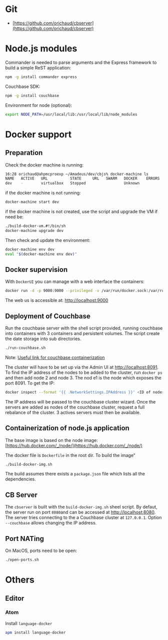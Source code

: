 # Git
* [https://github.com/orichaud/cbserver](https://github.com/orichaud/cbserver)

# Node.js modules

Commander is needed to parse arguments and the Express framework to build a simple ReST application:
```sh
npm -g install commander express
```
Couchbase SDK:
```sh
npm -g install couchbase
```

Environment for node (optional):
```sh
export NODE_PATH=/usr/local/lib:/usr/local/lib/node_modules
```



# Docker support

## Preparation

Check the docker machine is running:
```sh
16:28 orichaud@ahpmcproexp ~/Amadeus/dev/cbjs% docker-machine ls     
NAME   ACTIVE   URL          STATE     URL   SWARM   DOCKER    ERRORS
dev    -        virtualbox   Stopped                 Unknown   
```

if the docker machine is not running:
```sh
docker-machine start dev
```

if the docker machine is not created, use the script and upgrade the VM if need be:
```sh
./build-docker-vm.#!/bin/sh
docker-machine upgrade dev
```

Then check and update the environment:
```sh
docker-machine env dev
eval "$(docker-machine env dev)"
```

## Docker supervision
With `DockerUI` you can manage with a web interface the containers:
```sh
docker run -d -p 9000:9000 --privileged -v /var/run/docker.sock:/var/run/docker.sock --name DockerUI dockerui/dockerui
```
The web us is accessible at: [http://localhost:9000](http://localhost:9000)


## Deployment of Couchbase

Run the couchbase server with the shell script provided, running couchbase into containers with 3 containers and persistent volumes. The script create the date storage into sub directories.
```sh
./run-couchbase.sh
```
Note: [Useful link for couchbase containerization](http://developer.couchbase.com/documentation/server/4.0/install/docker-singlehost-miltiplecont.html)

The cluster will have to be set up via the Admin UI at [http://localhost:8091](http://localhost:8091).
To find the IP address of the nodes to be added to the cluster, run `docker ps` and then add node 2 and node 3. The nod e1 is the node which exposes the port 8091. To get the IP:
```sh
docker inspect --format '{{ .NetworkSettings.IPAddress }}' <ID of node>
```
The IP address will be passed to the couchbase cluster wizard.
Once the servers are added as nodes of the couchbase cluster, request a full rebalance of the cluster. 3 actives servers must then be available.

## Containerization of node.js application
The base image is based on the node image: [https://hub.docker.com/_/node/](https://hub.docker.com/_/node/)

The docker file is `Dockerfile` in the root dir. To build the image"
```sh
./build-docker-img.sh
```
The build assumes there exists a `package.json` file which lists all the dependencies.

## CB Server
The `cbserver` is built with the `build-docker-img.sh` sheel script.
By defaut, the server run on port `8080`and can be accessed at [http://localhost:8080](http://localhost:8080]).
The server tries connecting to the a Couchbase cluster at `127.0.0.1`. Option `--couchbase` allows changing the IP address.

## Port NATing

On MacOS, ports need to be open:
```sh
./open-ports.sh
```

# Others

## Editor

### Atom
Install `language-docker`
```sh
apm install language-docker
```
